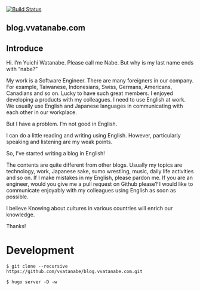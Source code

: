 [![Build Status](https://travis-ci.org/vvatanabe/diary.svg?branch=master)](https://travis-ci.org/vvatanabe/blog.vvatanabe.com)

## blog.vvatanabe.com

## Introduce

Hi. I’m Yuichi Watanabe. Please call me Nabe. But why is my last name ends with “nabe?”

My work is a Software Engineer. There are many foreigners in our company. For example, Taiwanese, Indonesians, Swiss, Germans, Americans, Canadians and so on. Lucky to have such great members. I enjoyed developing a products with my colleagues. I need to use English at work. We usually use English and Japanese languages in communicating with each other in our workplace.

But I have a problem. I’m not good in English.

I can do a little reading and writing using English. However, particularly speaking and listening are my weak points.

So, I’ve started writing a blog in English!

The contents are quite different from other blogs. Usually my topics are technology, work, Japanese sake, sumo wrestling, music, daily life activities and so on. If I make mistakes in my English, please pardon me. If you are an engineer, would you give me a pull request on Github please? I would like to communicate enjoyably with my colleagues using English as soon as possible.

I believe Knowing about cultures in various countries will enrich our knowledge.

Thanks!

# Development

```
$ git clone --recursive https://github.com/vvatanabe/blog.vvatanabe.com.git
```

```
$ hugo server -D -w
```
